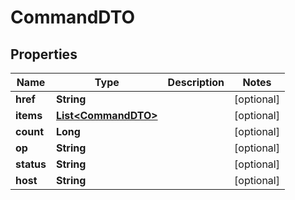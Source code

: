 # CommandDTO

## Properties
Name | Type | Description | Notes
------------ | ------------- | ------------- | -------------
**href** | **String** |  |  [optional]
**items** | [**List&lt;CommandDTO&gt;**](CommandDTO.md) |  |  [optional]
**count** | **Long** |  |  [optional]
**op** | **String** |  |  [optional]
**status** | **String** |  |  [optional]
**host** | **String** |  |  [optional]

